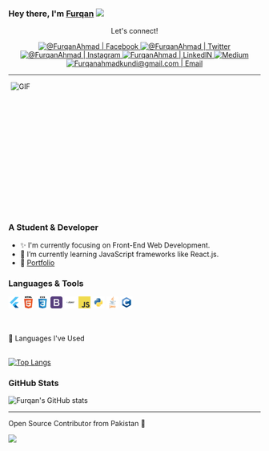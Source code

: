 ### Hey there, I'm [Furqan](https://web.facebook.com/furqanahmadkundi/) <img src="https://media.giphy.com/media/hvRJCLFzcasrR4ia7z/giphy.gif" width="25px">
<div align="center">
    
  <!-- Social Start -->
    
<p align="center">Let's connect!</p>
     
<a href="https://www.facebook.com/FurqanAhmadkundi">
<img  alt="@FurqanAhmad | Facebook" src="https://img.shields.io/badge/Facebook-%231877F2.svg?&style=for-the-badge&logo=facebook&logoColor=white" />
</a>     
<a href="https://twitter.com/technicalkundi">
<img alt="@FurqanAhmad | Twitter" src="https://img.shields.io/badge/Twitter-%231DA1F2.svg?&style=for-the-badge&logo=twitter&logoColor=white" />
</a>
<a href="https://www.instagram.com/technicalkundi">
<img alt="@FurqanAhmad | Instagram"  src="https://img.shields.io/badge/instagram-%23E4405F.svg?&style=for-the-badge&logo=instagram&logoColor=white" />
</a>
<a href="https://www.linkedin.com/in/technicalkundi/">
<img alt="FurqanAhmad | LinkedIN"  src="https://img.shields.io/badge/LinkedIn-%230077B5.svg?&style=for-the-badge&logo=linkedin&logoColor=white" />
</a>
<a href="https://medium.com/@FurqanAhmadkundi" target="_blank">
<img src = "https://img.shields.io/badge/Medium-%2312100E.svg?&style=for-the-badge&logo=medium&logoColor=white" alt = "Medium" />
</a>
<a href="mailto:Furqanahmadkundi@gmail.com">
<img  alt="Furqanahmadkundi@gmail.com | Email" src="https://img.shields.io/badge/Gmail-%231DA1F2.svg?&style=for-the-badge&logo=gmail&logoColor=white&color=B23121" />
</a>
</div>
<!-- Social End -->
<hr>

<!-- Gif Picture -->
<img align="right" alt="GIF" src="Furqan.gif" width="499" height="280" />

### A Student & Developer
- ✨ I'm currently focusing on Front-End Web Development.
- 🌱 I’m currently learning JavaScript frameworks like React.js.
- 📄 [Portfolio](https://technicalkundi.github.io/)

### Languages & Tools
<code><img width=24px src="https://raw.githubusercontent.com/github/explore/80688e429a7d4ef2fca1e82350fe8e3517d3494d/topics/flutter/flutter.png"></code>
<code><img width=24px src="https://raw.githubusercontent.com/github/explore/80688e429a7d4ef2fca1e82350fe8e3517d3494d/topics/html/html.png"></code>
<code><img width=24px src="https://raw.githubusercontent.com/github/explore/80688e429a7d4ef2fca1e82350fe8e3517d3494d/topics/css/css.png"></code>
<code><img width=24px src="https://raw.githubusercontent.com/github/explore/80688e429a7d4ef2fca1e82350fe8e3517d3494d/topics/bootstrap/bootstrap.png"></code>
<code><img width=24px src="https://raw.githubusercontent.com/github/explore/80688e429a7d4ef2fca1e82350fe8e3517d3494d/topics/jquery/jquery.png"></code>
<code><img width=24px src="https://raw.githubusercontent.com/github/explore/80688e429a7d4ef2fca1e82350fe8e3517d3494d/topics/javascript/javascript.png"></code>
<code><img width=24px src="https://raw.githubusercontent.com/github/explore/80688e429a7d4ef2fca1e82350fe8e3517d3494d/topics/python/python.png"></code>
<code><img width=24px src="https://raw.githubusercontent.com/github/explore/80688e429a7d4ef2fca1e82350fe8e3517d3494d/topics/java/java.png"></code>
<code><img width=24px src="https://raw.githubusercontent.com/github/explore/80688e429a7d4ef2fca1e82350fe8e3517d3494d/topics/c/c.png"></code>

<br>
<br>

<summary>📝 Languages I've Used</summary>
<br>
  
[![Top Langs](https://github-readme-stats.vercel.app/api/top-langs/?username=technicalkundi&theme=highcontrast&show_icons=true)](https://github.com/technicalkundi/github-readme-stats)

### GitHub Stats
![Furqan's GitHub stats](https://github-readme-stats.vercel.app/api?username=technicalkundi&show_icons=true&theme=highcontrast)
<hr>
Open Source Contributor from Pakistan 💚<p align="left"><img src="https://visitor-badge.laobi.icu/badge?page_id=gdsc-umit.gdsc-umit"></p>

</b></b></article>

